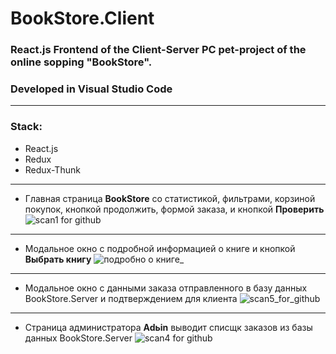 # BookStore.Client
### React.js Frontend of the Client-Server PC pet-project of the online sopping "BookStore". 
### Developed in Visual Studio Code
___
### Stack:
* React.js
* Redux
* Redux-Thunk
_____
* Главная страница **BookStore** со статистикой, фильтрами, корзиной покупок, кнопкой продолжить, формой заказа, и кнопкой **Проверить**
![scan1 for github](https://user-images.githubusercontent.com/75939181/161836623-1c1c30ce-17a5-4ead-9552-9a42d92efc4a.JPG)
___
* Модальное окно с подробной информацией о книге и кнопкой **Выбрать книгу**
![подробно о книге](https://user-images.githubusercontent.com/75939181/170977225-527a2adf-11c8-4748-b53a-6d5478143f0d.JPG)_
___
* Модальное окно с данными заказа отправленного в базу данных BookStore.Server и подтверждением для клиента 
![scan5_for_github](https://user-images.githubusercontent.com/75939181/162013676-4c738ec0-0e59-4d8f-a0b0-9290e83bc60a.JPG)
___
- Страница администратора **Adьin** выводит списщк заказов из базы данных BookStore.Server
![scan4 for github](https://user-images.githubusercontent.com/75939181/162012806-285f6e7a-7f62-4489-9111-357e3c9516a8.JPG)

